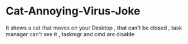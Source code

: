 # Cat-Annoying-Virus-Joke
It shows a cat that moves on  your Desktop , that can't be closed , task manager can't see it , taskmgr and cmd are disable
